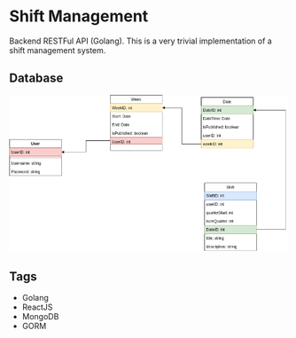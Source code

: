 # Shift Management
Backend RESTFul API (Golang).
This is a very trivial implementation of a shift management system.
## Database

![database](database.png)



## Tags
* Golang
* ReactJS
* MongoDB
* GORM
